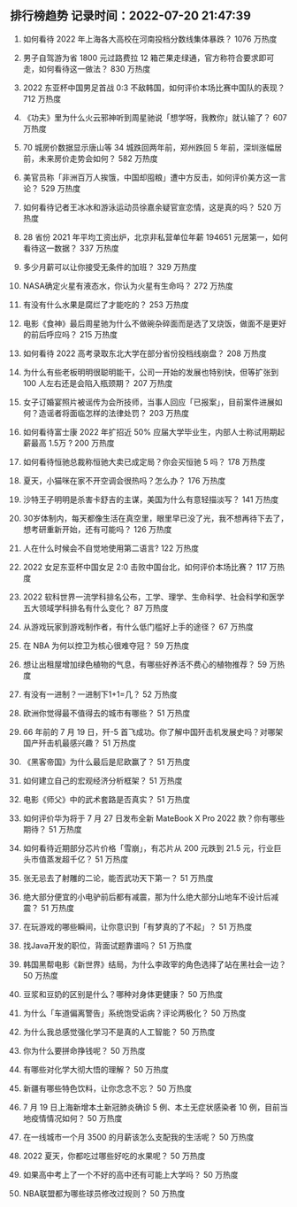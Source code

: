 
## 排行榜趋势 记录时间：2022-07-20 21:47:39
  
  1. 如何看待 2022 年上海各大高校在河南投档分数线集体暴跌？ 1076 万热度
    
  2. 男子自驾游为省 1800 元过路费拉 12 箱芒果走绿通，官方称符合要求即可走，如何看待这一做法？ 830 万热度
    
  3. 2022 东亚杯中国男足首战 0:3 不敌韩国，如何评价本场比赛中国队的表现？ 712 万热度
    
  4. 《功夫》里为什么火云邪神听到周星驰说「想学呀，我教你」就认输了？ 607 万热度
    
  5. 70 城房价数据显示唐山等 34 城跌回两年前，郑州跌回 5 年前，深圳涨幅居前，未来房价走势会如何？ 582 万热度
    
  6. 美官员称「非洲百万人挨饿，中国却囤粮」遭中方反击，如何评价美方这一言论？ 529 万热度
    
  7. 如何看待记者王冰冰和游泳运动员徐嘉余疑官宣恋情，这是真的吗？ 520 万热度
    
  8. 28 省份 2021 年平均工资出炉，北京非私营单位年薪 194651 元居第一，如何看待这一数据？ 337 万热度
    
  9. 多少月薪可以让你接受无条件的加班？ 329 万热度
    
  10. NASA确定火星有液态水，你认为火星有生命吗？ 272 万热度
    
  11. 有没有什么水果是腐烂了才能吃的？ 253 万热度
    
  12. 电影《食神》最后周星驰为什么不做碗杂碎面而是选了叉烧饭，做面不是更好的前后呼应吗？ 215 万热度
    
  13. 如何看待 2022 高考录取东北大学在部分省份投档线崩盘？ 208 万热度
    
  14. 为什么有些老板明明很聪明能干，公司一开始的发展也特别快，但等扩张到 100 人左右还是会陷入瓶颈期？ 207 万热度
    
  15. 女子订婚宴照片被谣传为会所技师，当事人回应「已报案」，目前案件进展如何？造谣者将面临怎样的法律处罚？ 203 万热度
    
  16. 如何看待富士康 2022 年扩招近 50% 应届大学毕业生，内部人士称试用期起薪最高 1.5万 ? 200 万热度
    
  17. 如何看待恒驰总裁称恒驰大卖已成定局？你会买恒驰 5 吗？ 178 万热度
    
  18. 夏天，小猫咪在家不开空调会很热吗？怎么办？ 176 万热度
    
  19. 沙特王子明明是杀害卡舒吉的主谋，美国为什么有意轻描淡写？ 141 万热度
    
  20. 30岁体制内，每天都像生活在真空里，眼里早已没了光，我不想再待下去了，想考研重新开始，还有可能吗？ 126 万热度
    
  21. 人在什么时候会不自觉地使用第二语言? 122 万热度
    
  22. 2022 女足东亚杯中国女足 2:0 击败中国台北，如何评价本场比赛？ 117 万热度
    
  23. 2022 软科世界一流学科排名公布，工学、理学、生命科学、社会科学和医学五大领域学科排名有什么变化？ 87 万热度
    
  24. 从游戏玩家到游戏制作者，有什么低门槛好上手的途径？ 67 万热度
    
  25. 在 NBA 为何以控卫为核心很难夺冠？ 59 万热度
    
  26. 想让出租屋增加绿色植物的气息，有哪些好养活不费心的植物推荐？ 59 万热度
    
  27. 有没有一进制？一进制下1+1=几？ 52 万热度
    
  28. 欧洲你觉得最不值得去的城市有哪些？ 51 万热度
    
  29. 66 年前的 7 月 19 日，歼-5 首飞成功。你了解中国歼击机发展史吗？对哪架国产歼击机最感兴趣？ 51 万热度
    
  30. 《黑客帝国》为什么最后是尼欧赢了？ 51 万热度
    
  31. 如何建立自己的宏观经济分析框架？ 51 万热度
    
  32. 电影《师父》中的武术套路是否真实？ 51 万热度
    
  33. 如何评价华为将于 7 月 27 日发布全新 MateBook X Pro 2022 款？你有哪些期待？ 51 万热度
    
  34. 如何看待近期部分芯片价格「雪崩」，有芯片从 200 元跌到 21.5 元，行业巨头市值蒸发超千亿？ 51 万热度
    
  35. 张无忌去了射雕的二论，能否武功天下第一？ 51 万热度
    
  36. 绝大部分便宜的小电驴前后都有减震，那为什么绝大部分山地车不设计后减震？ 51 万热度
    
  37. 在玩游戏的哪些瞬间，让你意识到「有梦真的了不起」？ 51 万热度
    
  38. 找Java开发的职位，背面试题靠谱吗？ 51 万热度
    
  39. 韩国黑帮电影《新世界》结局，为什么李政宰的角色选择了站在黑社会一边？ 50 万热度
    
  40. 豆浆和豆奶的区别是什么？哪种对身体更健康？ 50 万热度
    
  41. 为什么「车道偏离警告」系统饱受诟病？评论两极化？ 50 万热度
    
  42. 为什么我总感觉强化学习不是真的人工智能？ 50 万热度
    
  43. 你为什么要拼命挣钱呢？ 50 万热度
    
  44. 有哪些对化学大彻大悟的理解？ 50 万热度
    
  45. 新疆有哪些特色饮料，让你念念不忘？ 50 万热度
    
  46. 7 月 19 日上海新增本土新冠肺炎确诊 5 例、本土无症状感染者 10 例，目前当地疫情情况如何？ 50 万热度
    
  47. 在一线城市一个月 3500 的月薪该怎么支配我的生活呢？ 50 万热度
    
  48. 2022 夏天，你都吃过哪些好吃的水果呢？ 50 万热度
    
  49. 如果高中考上了一个不好的高中还有可能上大学吗？ 50 万热度
    
  50. NBA联盟都为哪些球员修改过规则？ 50 万热度
    